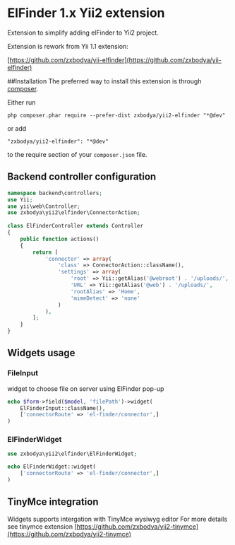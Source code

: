 # ElFinder 1.x Yii2 extension

Extension to simplify adding elFinder to Yii2 project.

Extension is rework from Yii 1.1 extension:

[https://github.com/zxbodya/yii-elfinder](https://github.com/zxbodya/yii-elfinder)


##Installation
The preferred way to install this extension is through [composer](https://getcomposer.org/).

Either run

`php composer.phar require --prefer-dist zxbodya/yii2-elfinder "*@dev"`

or add

`"zxbodya/yii2-elfinder": "*@dev"`

to the require section of your `composer.json` file.

## Backend controller configuration

```php
namespace backend\controllers;         
use Yii;       
use yii\web\Controller;         
use zxbodya\yii2\elfinder\ConnectorAction; 
      
class ElFinderController extends Controller         
{         
    public function actions()         
    {         
        return [         
            'connector' => array(         
                'class' => ConnectorAction::className(),         
                'settings' => array(         
                    'root' => Yii::getAlias('@webroot') . '/uploads/',                    
                    'URL' => Yii::getAlias('@web') . '/uploads/',         
                    'rootAlias' => 'Home',         
                    'mimeDetect' => 'none'         
                )                    
            ),         
        ];                    
    }         
}
```
                
        
## Widgets usage

### FileInput
widget to choose file on server using ElFinder pop-up

```php
echo $form->field($model, 'filePath')->widget(
    ElFinderInput::className(),
    ['connectorRoute' => 'el-finder/connector',]
)
```
### ElFinderWidget

```php
use zxbodya\yii2\elfinder\ElFinderWidget;

echo ElFinderWidget::widget(
    ['connectorRoute' => 'el-finder/connector',]
)
```       

## TinyMce integration
Widgets supports intergation with TinyMce wysiwyg editor 
For more details see tinymce extension [https://github.com/zxbodya/yii2-tinymce](https://github.com/zxbodya/yii2-tinymce)
